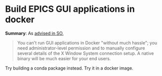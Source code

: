 # Build EPICS GUI applications in docker

**Summary**: As [advised in SO](https://stackoverflow.com/questions/65642916/running-a-qt-gui-in-a-docker-container),

> You can't run GUI applications in Docker "without much hassle"; you need administrator-level permission and to manually configure several details of the X Window System connection setup. A native binary will be much easier for your end users.

Try building a conda package instead.
Try it in a docker image.